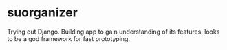 # suorganizer

Trying out Django. Building app to gain understanding of its features. looks to be a god framework for fast prototyping. 
